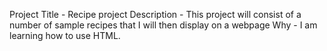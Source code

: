 Project Title - Recipe project 
Description - This project will consist of a number of sample recipes that I will then display on a webpage 
Why - I am learning how to use HTML. 